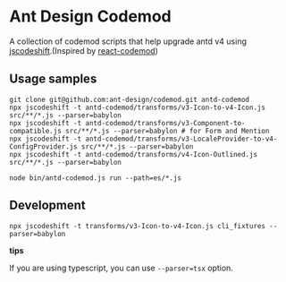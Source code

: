 # Ant Design Codemod

A collection of codemod scripts that help upgrade antd v4 using [jscodeshift](https://github.com/facebook/jscodeshift).(Inspired by [react-codemod](https://github.com/reactjs/react-codemod))

## Usage samples

```shell
git clone git@github.com:ant-design/codemod.git antd-codemod
npx jscodeshift -t antd-codemod/transforms/v3-Icon-to-v4-Icon.js src/**/*.js --parser=babylon
npx jscodeshift -t antd-codemod/transforms/v3-Component-to-compatible.js src/**/*.js --parser=babylon # for Form and Mention
npx jscodeshift -t antd-codemod/transforms/v3-LocaleProvider-to-v4-ConfigProvider.js src/**/*.js --parser=babylon
npx jscodeshift -t antd-codemod/transforms/v4-Icon-Outlined.js src/**/*.js --parser=babylon

node bin/antd-codemod.js run --path=es/*.js
```

## Development

```shell
npx jscodeshift -t transforms/v3-Icon-to-v4-Icon.js cli_fixtures --parser=babylon
```

**tips**

If you are using typescript, you can use `--parser=tsx` option.
